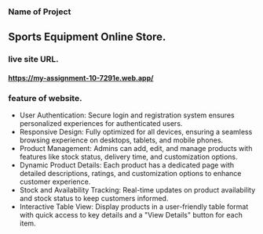 ### Name of Project
## Sports Equipment Online Store.
### live site URL.
#### https://my-assignment-10-7291e.web.app/
### feature of website.
- User Authentication: Secure login and registration system ensures personalized experiences for authenticated users.
- Responsive Design: Fully optimized for all devices, ensuring a seamless browsing experience on desktops, tablets, and mobile phones.
- Product Management: Admins can add, edit, and manage products with features like stock status, delivery time, and customization options.
- Dynamic Product Details: Each product has a dedicated page with detailed descriptions, ratings, and customization options to enhance customer experience.
- Stock and Availability Tracking: Real-time updates on product availability and stock status to keep customers informed.
- Interactive Table View: Display products in a user-friendly table format with quick access to key details and a "View Details" button for each item.